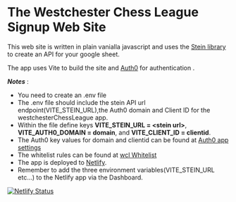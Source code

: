 # The Westchester Chess League Signup Web Site

This web site is written in plain vanialla javascript and uses
the [Stein library](https://steinhq.com/) to create an API
for your google sheet.

The app uses Vite to build the site and [Auth0](https://manage.auth0.com/dashboard/us/movieapi/) for authentication .

**_Notes_** :

-   You need to create an .env file
-   The .env file should include the stein API url endpoint(VITE_STEIN_URL),the Auth0 domain and Client ID for the westchesterChessLeague app.
-   Within the file define keys **VITE_STEIN_URL = \<stein url\>**, **VITE_AUTH0_DOMAIN = domain**, and **VITE_CLIENT_ID = clientid**.
-   The Auth0 key values for domain and clientid can be found at [Auth0 app settings](https://manage.auth0.com/dashboard/us/movieapi/applications/OQqFGJzX4JiUOu3UYCvHVY5IGoSWm5LT/settings)
-   The whitelist rules can be found at [wcl Whitelist](https://manage.auth0.com/dashboard/us/movieapi/rules/rul_jXCQ2rOnfmFmqtdn)
-   The app is deployed to [Netlify](https://app.netlify.com/teams/akillian90/overview).
-   Remember to add the three environment variables(VITE_STEIN_URL etc...) to the Netlify app via the Dashboard.

[![Netlify Status](https://api.netlify.com/api/v1/badges/5dd5095a-b5c5-45fc-a2f9-d09df51cb7ce/deploy-status?branch=main)](https://app.netlify.com/sites/weschessleague/deploys)
